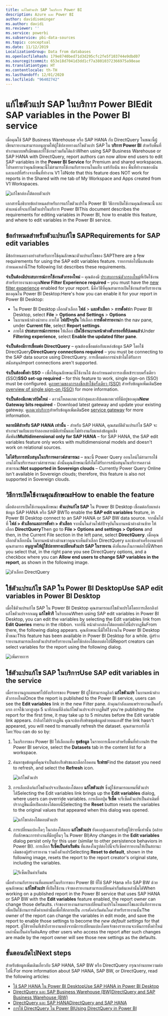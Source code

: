 ```yaml
---
title: แก้ไขตัวแปร SAP ในบริการ Power BI
description: Azure และ Power BI
author: davidiseminger
ms.author: davidi
ms.reviewer: ''
ms.service: powerbi
ms.subservice: pbi-data-sources
ms.topic: conceptual
ms.date: 11/12/2019
LocalizationGroup: Data from databases
ms.openlocfilehash: 179e8740bed71d3d295cfc2fe5f103744e9dbd07
ms.sourcegitcommit: 653e18d7041d3dd1cf7a38010372366975a98eae
ms.translationtype: HT
ms.contentlocale: th-TH
ms.lasthandoff: 12/01/2020
ms.locfileid: "96402742"
---
```

# <a name="edit-sap-variables-in-the-power-bi-service"></a><span data-ttu-id="d3c94-103">แก้ไขตัวแปร SAP ในบริการ Power BI</span><span class="sxs-lookup"><span data-stu-id="d3c94-103">Edit SAP variables in the Power BI service</span></span>

<span data-ttu-id="d3c94-104">เมื่อคุณใช้ SAP Business Warehouse หรือ SAP HANA กับ DirectQuery ในขณะนี้ผู้เขียนรายงานสามารถอนุญาตให้ผู้ใช้ปลายทางแก้ไขตัวแปร SAP ใน **บริการ Power BI** สำหรับพื้นที่ทำงานแบบพรีเมียมและที่ใช้งานร่วมกันได้แล้ว</span><span class="sxs-lookup"><span data-stu-id="d3c94-104">When using SAP Business Warehouse or SAP HANA with DirectQuery, report authors can now allow end users to edit SAP variables in the **Power BI Service** for Premium and shared workspaces.</span></span> <span data-ttu-id="d3c94-105">โปรดทราบว่าคุณลักษณะนี้ไม่สามารถใช้งานกับรายงานในแท็บ แชร์กับฉัน ของ พื้นที่ทำงานของฉัน และแอปที่สร้างจากพื้นที่ทำงาน V1 ได้</span><span class="sxs-lookup"><span data-stu-id="d3c94-105">Note that this feature does NOT work for reports in the Shared with me tab of My Workspace and Apps created from V1 Workspaces.</span></span> 

![แก้ไขกล่องโต้ตอบตัวแปร](media/service-edit-sap-variables/sap-edit-variables-dialog.png)

<span data-ttu-id="d3c94-107">เอกสารนี้อธิบายข้อกำหนดสำหรับการแก้ไขตัวแปรใน Power BI วิธีการเปิดใช้งานคุณลักษณะนี้ และตำแหน่งที่จะแก้ไขตัวแปรในบริการ Power BI</span><span class="sxs-lookup"><span data-stu-id="d3c94-107">This document describes the requirements for editing variables in Power BI, how to enable this feature, and where to edit variables in the Power BI service.</span></span>

## <a name="requirements-for-sap-edit-variables"></a><span data-ttu-id="d3c94-108">ข้อกำหนดสำหรับตัวแปรแก้ไข SAP</span><span class="sxs-lookup"><span data-stu-id="d3c94-108">Requirements for SAP edit variables</span></span>

<span data-ttu-id="d3c94-109">มีข้อกำหนดบางอย่างสำหรับการใช้คุณลักษณะตัวแปรแก้ไขของ SAP</span><span class="sxs-lookup"><span data-stu-id="d3c94-109">There are a few requirements for using the SAP edit variables feature.</span></span> <span data-ttu-id="d3c94-110">รายการต่อไปนี้แสดงข้อกำหนดเหล่านี้</span><span class="sxs-lookup"><span data-stu-id="d3c94-110">The following list describes these requirements.</span></span>

<span data-ttu-id="d3c94-111">**จำเป็นต้องมีประสบการณ์การใช้งานตัวกรองใหม่** – คุณต้องมี [ประสบการณ์ตัวกรองใหม่](../create-reports/power-bi-report-filter.md)ที่เปิดใช้งานสำหรับรายงานของคุณ</span><span class="sxs-lookup"><span data-stu-id="d3c94-111">**New Filter Experience required** – you must have the [new filter experience](../create-reports/power-bi-report-filter.md) enabled for your report.</span></span> <span data-ttu-id="d3c94-112">นี่คือวิธีที่คุณสามารถเปิดใช้งานสำหรับรายงานของคุณใน Power BI Desktop:</span><span class="sxs-lookup"><span data-stu-id="d3c94-112">Here's how you can enable it for your report in Power BI Desktop:</span></span>
- <span data-ttu-id="d3c94-113">ใน Power BI Desktop เลือกตัวเลือก **ไฟล์** > **และตัวเลือก** > **การตั้งค่า**</span><span class="sxs-lookup"><span data-stu-id="d3c94-113">In Power BI Desktop, select **File** > **Options and Settings** > **Options**</span></span>
- <span data-ttu-id="d3c94-114">ในบานหน้าต่างนำทาง ภายใต้ **ไฟล์ปัจจุบัน** ให้เลือก **การตั้งค่ารายงาน**</span><span class="sxs-lookup"><span data-stu-id="d3c94-114">In the nav pane, under **Current file**, select **Report settings**.</span></span>
- <span data-ttu-id="d3c94-115">ภายใต้ **ประสบการณ์การกรอง** ให้เลือก **เปิดใช้งานบานหน้าต่างตัวกรองที่อัปเดตแล้ว**</span><span class="sxs-lookup"><span data-stu-id="d3c94-115">Under **Filtering experience**, select **Enable the updated filter pane**.</span></span>

<span data-ttu-id="d3c94-116">**จำเป็นต้องมีการเชื่อมต่อ DirectQuery** – คุณต้องเชื่อมต่อกับแหล่งข้อมูล SAP โดยใช้ DirectQuery</span><span class="sxs-lookup"><span data-stu-id="d3c94-116">**DirectQuery connections required** – you must be connecting to the SAP data source using DirectQuery.</span></span> <span data-ttu-id="d3c94-117">การเชื่อมต่อการนำเข้าไม่ได้รับการสนับสนุน</span><span class="sxs-lookup"><span data-stu-id="d3c94-117">Import connections aren't supported.</span></span>

<span data-ttu-id="d3c94-118">**จำเป็นต้องตั้งค่า SSO** – เพื่อให้คุณลักษณะนี้ใช้งานได้ ต้องกำหนดค่าการลงชื่อเข้าระบบครั้งเดียว (SSO)</span><span class="sxs-lookup"><span data-stu-id="d3c94-118">**SSO set-up required** – for this feature to work, single sign-on (SSO) must be configured.</span></span> <span data-ttu-id="d3c94-119">ดู[ภาพรวมของการลงชื่อเข้าใช้ครั้งเดียว (SSO)](service-gateway-sso-overview.md) สำหรับข้อมูลเพิ่มเติม</span><span class="sxs-lookup"><span data-stu-id="d3c94-119">See [overview of single sign-on (SSO)](service-gateway-sso-overview.md) for more information.</span></span>

<span data-ttu-id="d3c94-120">**จำเป็นต้องมีเกตเวย์บิตใหม่** - ดาวน์โหลดเกตเวย์ล่าสุดและอัปเดตเกตเวย์ที่มีอยู่ของคุณ</span><span class="sxs-lookup"><span data-stu-id="d3c94-120">**New Gateway bits required** - Download latest gateway and update your existing gateway.</span></span> <span data-ttu-id="d3c94-121">ดู[เกตเวย์บริการ](service-gateway-onprem.md)สำหรับข้อมูลเพิ่มเติม</span><span class="sxs-lookup"><span data-stu-id="d3c94-121">See [service gateway](service-gateway-onprem.md) for more information.</span></span>

<span data-ttu-id="d3c94-122">**หลายมิติสำหรับ SAP HANA เท่านั้น** - สำหรับ SAP HANA, คุณสมบัติตัวแปรแก้ไข SAP จะทำงานร่วมกับแบบจำลองหลายมิติเท่านั้นและไม่ทำงานกับแหล่งข้อมูลเชิงสัมพันธ์</span><span class="sxs-lookup"><span data-stu-id="d3c94-122">**Multidimensional only for SAP HANA** – for SAP HANA, the SAP edit variables feature only works with multidimensional models and doesn't work on relational sources.</span></span>

<span data-ttu-id="d3c94-123">**ไม่ได้รับการสนับสนุนในบริการคลาวด์สาธารณะ** – ขณะนี้ Power Query ออนไลน์ไม่สามารถใช้งานได้ในบริการคลาวด์สาธารณะ ดังนั้นคุณลักษณะนี้ยังไม่ได้รับการสนับสนุนในบริการคลาวด์สาธารณะ</span><span class="sxs-lookup"><span data-stu-id="d3c94-123">**Not supported in Sovereign clouds** – Currently Power Query Online isn't available in Sovereign clouds; therefore, this feature is also not supported in Sovereign clouds.</span></span>

## <a name="how-to-enable-the-feature"></a><span data-ttu-id="d3c94-124">วิธีการเปิดใช้งานคุณลักษณะ</span><span class="sxs-lookup"><span data-stu-id="d3c94-124">How to enable the feature</span></span>

<span data-ttu-id="d3c94-125">เมื่อต้องการเปิดใช้งานคุณลักษณะ **ตัวแปรแก้ไข SAP** ใน Power BI Desktop เชื่อมต่อกับแหล่งข้อมูล SAP HANA หรือ SAP BW</span><span class="sxs-lookup"><span data-stu-id="d3c94-125">To enable the **SAP edit variables** feature, in Power BI Desktop connect to an SAP HANA or SAP BW data source.</span></span> <span data-ttu-id="d3c94-126">จากนั้นไปที่ **ไฟล์ > ตัวเลือกและการตั้งค่า > ตัวเลือก** จากนั้นในส่วนไฟล์ปัจจุบันในบานหน้าต่างด้านซ้าย ให้เลือก **DirectQuery**</span><span class="sxs-lookup"><span data-stu-id="d3c94-126">Then go to **File > Options and settings > Options** and then, in the Current File section in the left pane, select **DirectQuery**.</span></span> <span data-ttu-id="d3c94-127">เมื่อคุณเลือกตัวเลือกนั้น ในบานหน้าต่างด้านขวาคุณจะเห็นตัวเลือก DirectQuery และช่องทำเครื่องหมายที่คุณสามารถ **อนุญาตให้ผู้ใช้ปลายทางเปลี่ยนตัวแปร SAP ในรายงาน** ดังที่แสดงในภาพต่อไปนี้</span><span class="sxs-lookup"><span data-stu-id="d3c94-127">When you select that, in the right pane you see DirectQuery options, and a checkbox where you can **Allow end users to change SAP variables in the report**, as shown in the following image.</span></span>

![ตัวเลือก DirectQuery](media/service-edit-sap-variables/sap-preview-setting-in-desktop.png)

## <a name="use-sap-edit-variables-in-power-bi-desktop"></a><span data-ttu-id="d3c94-129">ใช้ตัวแปรแก้ไข SAP ใน Power BI Desktop</span><span class="sxs-lookup"><span data-stu-id="d3c94-129">Use SAP edit variables in Power BI Desktop</span></span>

<span data-ttu-id="d3c94-130">เมื่อใช้ตัวแปรแก้ไข SAP ใน Power BI Desktop คุณสามารถแก้ไขตัวแปรได้โดยการเลือกลิงก์แก้ไขตัวแปรจากเมนู **แก้ไขคิวรี** ในริบบอน</span><span class="sxs-lookup"><span data-stu-id="d3c94-130">When using SAP edit variables in Power BI Desktop, you can edit the variables by selecting the Edit variables link from **Edit Queries** menu in the ribbon.</span></span> <span data-ttu-id="d3c94-131">จากที่นี่ หน้าต่างกล่องโต้ตอบต่อไปนี้ปรากฏขึ้น</span><span class="sxs-lookup"><span data-stu-id="d3c94-131">From there, the following dialog appears.</span></span> <span data-ttu-id="d3c94-132">คุณลักษณะนี้มีให้ใช้งานใน Power BI Desktop ชั่วขณะ</span><span class="sxs-lookup"><span data-stu-id="d3c94-132">This feature has been available in Power BI Desktop for a while.</span></span> <span data-ttu-id="d3c94-133">ผู้สร้างรายงานสามารถเลือกตัวแปรสำหรับรายงานโดยใช้กล่องโต้ตอบต่อไปนี้</span><span class="sxs-lookup"><span data-stu-id="d3c94-133">Report creators can select variables for the report using the following dialog.</span></span>

![เพิ่มรายการ](media/service-edit-sap-variables/sap-variables-add-items.png)

## <a name="use-sap-edit-variables-in-the-service"></a><span data-ttu-id="d3c94-135">ใช้ตัวแปรแก้ไข SAP ในบริการ</span><span class="sxs-lookup"><span data-stu-id="d3c94-135">Use SAP edit variables in the service</span></span>

<span data-ttu-id="d3c94-136">เมื่อรายงานถูกเผยแพร่ไปยังบริการของ Power BI ผู้ใช้สามารถดูลิงก์ **แก้ไขตัวแปร** ในบานหน้าต่างตัวกรองใหม่</span><span class="sxs-lookup"><span data-stu-id="d3c94-136">Once the report is published to the Power BI service, users can see the **Edit variables** link in the new Filter pane.</span></span> <span data-ttu-id="d3c94-137">ถ้าคุณกำลังเผยแพร่รายงานเป็นครั้งแรก อาจใช้เวลาสูงสุด 5 นาทีก่อนที่ลิงก์แก้ไขตัวแปรจะปรากฏขึ้น</span><span class="sxs-lookup"><span data-stu-id="d3c94-137">If you're publishing the report for the first time, it may take up to 5 minutes before the Edit variable link appears.</span></span> <span data-ttu-id="d3c94-138">ถ้าลิงก์ไม่ปรากฏขึ้น คุณจะต้องรีเฟรชชุดข้อมูลด้วยตนเอง</span><span class="sxs-lookup"><span data-stu-id="d3c94-138">If the link hasn't appeared, you will need to manually refresh the dataset.</span></span>
<span data-ttu-id="d3c94-139">คุณสามารถทำได้โดย:</span><span class="sxs-lookup"><span data-stu-id="d3c94-139">You can do so by:</span></span>

1. <span data-ttu-id="d3c94-140">ในบริการของ Power BI ให้เลือกแท็บ **ชุดข้อมูล** ในรายการเนื้อหาสำหรับพื้นที่ทำงาน</span><span class="sxs-lookup"><span data-stu-id="d3c94-140">In the Power BI service, select the **Datasets** tab in the content list for a workspace.</span></span>

2. <span data-ttu-id="d3c94-141">ค้นหาชุดข้อมูลที่คุณจำเป็นต้องรีเฟรชและเลือกไอคอน **รีเฟรช**</span><span class="sxs-lookup"><span data-stu-id="d3c94-141">Find the dataset you need to refresh, and select the **Refresh** icon.</span></span>

    ![แก้ไขตัวแปร](media/service-edit-sap-variables/sap-edit-variables-link.png)

3. <span data-ttu-id="d3c94-143">การเลือกลิงก์แก้ไขตัวแปรจะเปิดกล่องโต้ตอบ **แก้ไขตัวแปร** ซึ่งผู้ใช้สามารถแทนที่ตัวแปรได้</span><span class="sxs-lookup"><span data-stu-id="d3c94-143">Selecting the Edit variables link brings up the **Edit variables** dialog, where users can override variables.</span></span> <span data-ttu-id="d3c94-144">การเลือกปุ่ม **รีเซ็ต** จะรีเซ็ตตัวแปรเป็นค่าเดิมที่ปรากฏขึ้นเมื่อเปิดกล่องโต้ตอบนี้</span><span class="sxs-lookup"><span data-stu-id="d3c94-144">Selecting the **Reset** button resets the variables to the original values that appeared when this dialog was opened.</span></span>

    ![แก้ไขกล่องโต้ตอบตัวแปร](media/service-edit-sap-variables/sap-edit-variables-dialog.png)

4. <span data-ttu-id="d3c94-146">การเปลี่ยนแปลงใดๆ ในกล่องโต้ตอบ **แก้ไขตัวแปร** ยังคงอยู่เฉพาะสำหรับผู้ใช้รายนี้เท่านั้น (คล้ายกับลักษณะการทำงานที่มีอยู่อื่นๆ ใน Power BI)</span><span class="sxs-lookup"><span data-stu-id="d3c94-146">Any changes in the **Edit variables** dialog persist only for this user (similar to other persistence behaviors in Power BI).</span></span> <span data-ttu-id="d3c94-147">การเลือก **รีเซ็ตเป็นค่าเริ่มต้น** ที่แสดงในรูปต่อไปนี้จะรีเซ็ตค่ารายงานให้เป็นสถานะเดิมของผู้สร้างรายงาน รวมถึงตัวแปร</span><span class="sxs-lookup"><span data-stu-id="d3c94-147">Selecting **Reset to default**, shown in the following image, resets the report to the report creator's original state, including the variables.</span></span>

    ![รีเซ็ตเป็นค่าเริ่มต้น](media/service-edit-sap-variables/reset-to-default.png)

<span data-ttu-id="d3c94-149">เมื่อทำงานกับรายงานที่เผยแพร่ในบริการของ Power BI ที่ใช้ SAP Hana หรือ SAP BW ด้วยคุณลักษณะ **แก้ไขตัวแปร** ที่เปิดใช้งาน เจ้าของรายงานสามารถเปลี่ยนค่าเริ่มต้นเหล่านั้นได้</span><span class="sxs-lookup"><span data-stu-id="d3c94-149">When working on a published report in the Power BI service that uses SAP HANA or SAP BW with the **Edit variables** feature enabled, the report owner can change those defaults.</span></span> <span data-ttu-id="d3c94-150">เจ้าของรายงานสามารถเปลี่ยนตัวแปรในโหมดแก้ไขและบันทึกรายงานเพื่อเปิดใช้งานการตั้งค่าเหล่านั้นเพื่อให้กลายเป็น *การตั้งค่าเริ่มต้นใหม่* สำหรับรายงานนั้น</span><span class="sxs-lookup"><span data-stu-id="d3c94-150">The owner of the report can change the variables in edit mode, and save the report to enable those settings to become the *new default settings* for that report.</span></span> <span data-ttu-id="d3c94-151">ผู้ใช้รายอื่นที่เข้าถึงรายงานหลังจากมีการเปลี่ยนแปลงโดยเจ้าของรายงานจะเห็นการตั้งค่าใหม่เหล่านั้นเป็นค่าเริ่มต้น</span><span class="sxs-lookup"><span data-stu-id="d3c94-151">Any other users who access the report after such changes are made by the report owner will see those new settings as the defaults.</span></span>

## <a name="next-steps"></a><span data-ttu-id="d3c94-152">ขั้นตอนถัดไป</span><span class="sxs-lookup"><span data-stu-id="d3c94-152">Next steps</span></span>

<span data-ttu-id="d3c94-153">สำหรับข้อมูลเพิ่มเติมเกี่ยวกับ SAP HANA, SAP BW หรือ DirectQuery กรุณาอ่านบทความต่อไปนี้:</span><span class="sxs-lookup"><span data-stu-id="d3c94-153">For more information about SAP HANA, SAP BW, or DirectQuery, read the following articles:</span></span>

- [<span data-ttu-id="d3c94-154">ใช้ SAP HANA ใน Power BI Desktop</span><span class="sxs-lookup"><span data-stu-id="d3c94-154">Use SAP HANA in Power BI Desktop</span></span>](desktop-sap-hana.md)
- [<span data-ttu-id="d3c94-155">DirectQuery และ SAP Business Warehouse (BW)</span><span class="sxs-lookup"><span data-stu-id="d3c94-155">DirectQuery and SAP Business Warehouse (BW)</span></span>](desktop-directquery-sap-bw.md)
- [<span data-ttu-id="d3c94-156">DirectQuery และ SAP HANA</span><span class="sxs-lookup"><span data-stu-id="d3c94-156">DirectQuery and SAP HANA</span></span>](desktop-directquery-sap-hana.md)
- [<span data-ttu-id="d3c94-157">การใช้ DirectQuery ใน Power BI</span><span class="sxs-lookup"><span data-stu-id="d3c94-157">Using DirectQuery in Power BI</span></span>](desktop-directquery-about.md)
